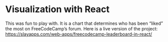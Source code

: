# Visualization with React
This was fun to play with. It is a chart that determines who has been “liked” the most on FreeCodeCamp’s forum. Here is a live version of the project: https://slayapps.com/web-apps/freecodecamp-leaderboard-in-react/
 
